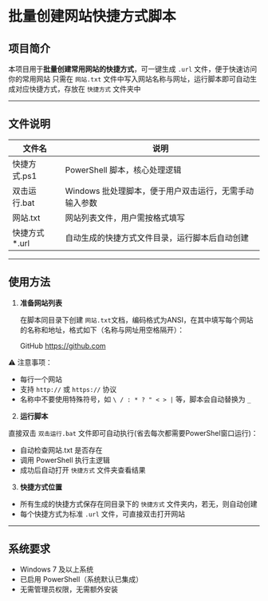 # 批量创建网站快捷方式脚本

## 项目简介

本项目用于**批量创建常用网站的快捷方式**，可一键生成 `.url` 文件，便于快速访问你的常用网站
只需在 `网站.txt` 文件中写入网站名称与网址，运行脚本即可自动生成对应快捷方式，存放在 `快捷方式` 文件夹中

---

## 文件说明

| 文件名              | 说明                                     |
|-------------------|----------------------------------------|
| 快捷方式.ps1       | PowerShell 脚本，核心处理逻辑                   |
| 双击运行.bat        | Windows 批处理脚本，便于用户双击运行，无需手动输入参数 |
| 网站.txt           | 网站列表文件，用户需按格式填写                   |
| 快捷方式\*.url     | 自动生成的快捷方式文件目录，运行脚本后自动创建         |

---

## 使用方法

1. **准备网站列表**

   在脚本同目录下创建 `网站.txt`文档，编码格式为ANSI，在其中填写每个网站的名称和地址，格式如下（名称与网址用空格隔开）：

   GitHub https://github.com

⚠️ 注意事项：
- 每行一个网站
- 支持 `http://` 或 `https://` 协议
- 名称中不要使用特殊符号，如 `\ / : * ? " < > |` 等，脚本会自动替换为 `_`

2. **运行脚本**

直接双击 `双击运行.bat` 文件即可自动执行(省去每次都需要PowerShel窗口运行)：

- 自动检查网站.txt 是否存在
- 调用 PowerShell 执行主逻辑
- 成功后自动打开 `快捷方式` 文件夹查看结果

3. **快捷方式位置**

- 所有生成的快捷方式保存在同目录下的 `快捷方式` 文件夹内，若无，则自动创建
- 每个快捷方式为标准 `.url` 文件，可直接双击打开网站

---

## 系统要求

- Windows 7 及以上系统
- 已启用 PowerShell（系统默认已集成）
- 无需管理员权限，无需额外安装
